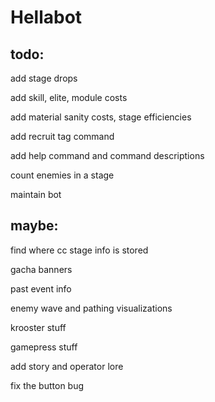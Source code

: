 # Hellabot
 
## todo:

add stage drops

add skill, elite, module costs

add material sanity costs, stage efficiencies

add recruit tag command

add help command and command descriptions

count enemies in a stage

maintain bot

## maybe:

find where cc stage info is stored

gacha banners

past event info

enemy wave and pathing visualizations

krooster stuff

gamepress stuff

add story and operator lore

fix the button bug